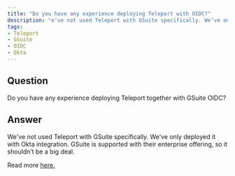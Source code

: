 ```yaml
---
title: "Do you have any experience deploying Teleport with OIDC?"
description: "e've not used Teleport with GSuite specifically. We’ve only deployed it with Okta integration."
tags:
- Teleport
- GSuite
- OIDC
- Okta
---
```


## Question

Do you have any experience deploying Teleport together with GSuite OIDC?

## Answer

We've not used Teleport with GSuite specifically. We’ve only deployed it with Okta integration. GSuite is supported with their enterprise offering, so it shouldn’t be a big deal.

Read more [here.](https://gravitational.com/teleport/docs/oidc/)
